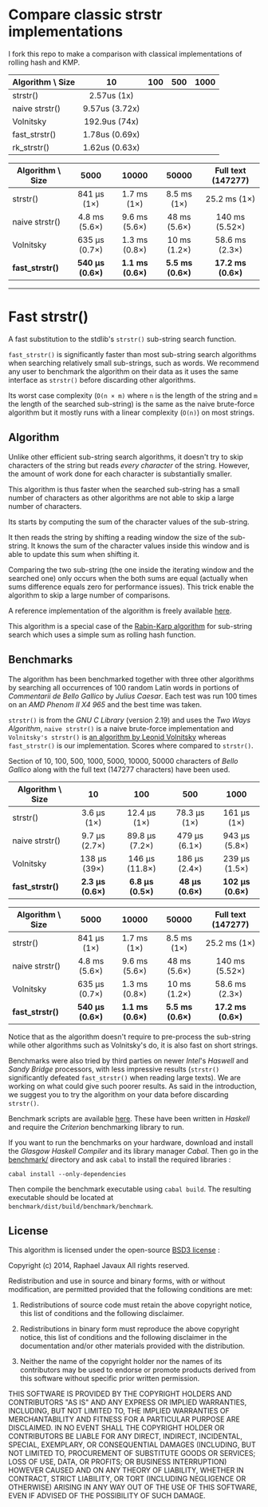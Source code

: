 Compare classic strstr implementations
======================================
I fork this repo to make a comparison with classical implementations of rolling hash and KMP.


| Algorithm \ Size  | 10                | 100               | 500              | 1000              |
| ----------------- |:-----------------:|:-----------------:|:----------------:|:-----------------:|
| strstr()          |    2.57us (1x)    | 
| naive strstr()    |    9.57us (3.72x) | 
| Volnitsky         |    192.9us (74x)  |
| fast_strstr()     |    1.78us (0.69x) |
| rk_strstr()       |    1.62us (0.63x) |    


| Algorithm \ Size  | 5000              | 10000             | 50000              | Full text (147277) |
| ----------------- |:-----------------:|:-----------------:|:------------------:|:------------------:|
| strstr()          | 841 µs (1×)       | 1.7 ms (1×)       | 8.5 ms (1×)        | 25.2 ms (1×)       |
| naive strstr()    | 4.8 ms (5.6×)     | 9.6 ms (5.6×)     | 48 ms (5.6×)       | 140 ms (5.52×)     |
| Volnitsky         | 635 µs (0.7×)     | 1.3 ms (0.8×)     | 10 ms (1.2×)       | 58.6 ms (2.3×)     |
| **fast_strstr()** | **540 µs (0.6×)** | **1.1 ms (0.6×)** | **5.5 ms (0.6×)**  | **17.2 ms (0.6×)** |


-------------------------------------------------------------------------------

Fast strstr()
=============

A fast substitution to the stdlib's `strstr()` sub-string search function.

`fast_strstr()` is significantly faster than most sub-string search algorithms
when searching relatively small sub-strings, such as words. We recommend any
user to benchmark the algorithm on their data as it uses the same interface as
`strstr()` before discarding other algorithms.

Its worst case complexity (`O(n × m)` where `n` is the length of the string and
`m` the length of the searched sub-string) is the same as the naive brute-force
algorithm but it mostly runs with a linear complexity (`O(n)`) on most strings.

Algorithm
---------

Unlike other efficient sub-string search algorithms, it doesn't try to skip
characters of the string but reads *every character* of the string.
However, the amount of work done for each character is substantially smaller.

This algorithm is thus faster when the searched sub-string has a small number of
characters as other algorithms are not able to skip a large number of
characters.

Its starts by computing the sum of the character values of the sub-string.

It then reads the string by shifting a reading window the size of the
sub-string. It knows the sum of the character values inside this window and is
able to update this sum when shifting it.

Comparing the two sub-string (the one inside the iterating window and the
searched one) only occurs when the both sums are equal (actually when sums
difference equals zero for performance issues). This trick enable the algorithm
to skip a large number of comparisons.

A reference implementation of the algorithm is freely available
[here](fast_strstr.c).

This algorithm is a special case of the
[Rabin-Karp algorithm](http://en.wikipedia.org/wiki/Rabin-Karp_algorithm) for
sub-string search which uses a simple sum as rolling hash function.

Benchmarks
----------

The algorithm has been benchmarked together with three other algorithms by
searching all occurrences of 100 random Latin words in portions of *Commentarii
de Bello Gallico* by *Julius Caesar*. Each test was run 100 times on an
*AMD Phenom II X4 965* and the best time was taken.

`strstr()` is from the *GNU C Library* (version 2.19) and uses the *Two Ways
Algorithm*, `naive strstr()` is a naive brute-force implementation and
`Volnitsky's strstr()` is
[an algorithm by Leonid Volnitsky](http://volnitsky.com/project/str_search/)
whereas `fast_strstr()` is our implementation.
Scores where compared to `strstr()`.

Section of 10, 100, 500, 1000, 5000, 10000, 50000 characters of *Bello Gallico*
along with the full text (147277 characters) have been used.

| Algorithm \ Size  | 10                | 100               | 500              | 1000              |
| ----------------- |:-----------------:|:-----------------:|:----------------:|:-----------------:|
| strstr()          | 3.6 µs (1×)       | 12.4 µs (1×)      | 78.3 µs (1×)     | 161 µs (1×)       |
| naive strstr()    | 9.7 µs (2.7×)     | 89.8 µs (7.2×)    | 479 µs (6.1×)    | 943 µs (5.8×)     |
| Volnitsky         | 138 µs (39×)      | 146 µs (11.8×)    | 186 µs (2.4×)    | 239 µs (1.5×)     |
| **fast_strstr()** | **2.3 µs (0.6×)** | **6.8 µs (0.5×)** | **48 µs (0.6×)** | **102 µs (0.6×)** |

| Algorithm \ Size  | 5000              | 10000             | 50000              | Full text (147277) |
| ----------------- |:-----------------:|:-----------------:|:------------------:|:------------------:|
| strstr()          | 841 µs (1×)       | 1.7 ms (1×)       | 8.5 ms (1×)        | 25.2 ms (1×)       |
| naive strstr()    | 4.8 ms (5.6×)     | 9.6 ms (5.6×)     | 48 ms (5.6×)       | 140 ms (5.52×)     |
| Volnitsky         | 635 µs (0.7×)     | 1.3 ms (0.8×)     | 10 ms (1.2×)       | 58.6 ms (2.3×)     |
| **fast_strstr()** | **540 µs (0.6×)** | **1.1 ms (0.6×)** | **5.5 ms (0.6×)**  | **17.2 ms (0.6×)** |

Notice that as the algorithm doesn't require to pre-process the sub-string while
other algorithms such as Volnitsky's do, it is also fast on short strings.

Benchmarks were also tried by third parties on newer *Intel*'s *Haswell* and
*Sandy Bridge* processors, with less impressive results (`strstr()`
significantly defeated `fast_strstr()` when reading large texts).
We are working on what could give such poorer results. As said in the
introduction, we suggest you to try the algorithm on your data before discarding
`strstr()`.

Benchmark scripts are available [here](benchmark). These have been written in
*Haskell* and require the *Criterion* benchmarking library to run.

If you want to run the benchmarks on your hardware, download and install the
*Glasgow Haskell Compiler* and its library manager *Cabal*. Then go in the
[benchmark/](benchmark) directory and ask `cabal` to install the required
libraries :

```
cabal install --only-dependencies
```

Then compile the benchmark executable using `cabal build`. The resulting
executable should be located at `benchmark/dist/build/benchmark/benchmark`.

License
-------

This algorithm is licensed under the open-source
[BSD3 license](http://opensource.org/licenses/BSD-3-Clause) :

Copyright (c) 2014, Raphael Javaux
All rights reserved.

Redistribution and use in source and binary forms, with or without modification,
are permitted provided that the following conditions are met:

1. Redistributions of source code must retain the above copyright notice, this
list of conditions and the following disclaimer.

2. Redistributions in binary form must reproduce the above copyright notice, this
list of conditions and the following disclaimer in the documentation and/or
other materials provided with the distribution.

3. Neither the name of the copyright holder nor the names of its contributors
may be used to endorse or promote products derived from this software without
specific prior written permission.

THIS SOFTWARE IS PROVIDED BY THE COPYRIGHT HOLDERS AND CONTRIBUTORS "AS IS" AND
ANY EXPRESS OR IMPLIED WARRANTIES, INCLUDING, BUT NOT LIMITED TO, THE IMPLIED
WARRANTIES OF MERCHANTABILITY AND FITNESS FOR A PARTICULAR PURPOSE ARE
DISCLAIMED. IN NO EVENT SHALL THE COPYRIGHT HOLDER OR CONTRIBUTORS BE LIABLE
FOR ANY DIRECT, INDIRECT, INCIDENTAL, SPECIAL, EXEMPLARY, OR CONSEQUENTIAL
DAMAGES (INCLUDING, BUT NOT LIMITED TO, PROCUREMENT OF SUBSTITUTE GOODS OR
SERVICES; LOSS OF USE, DATA, OR PROFITS; OR BUSINESS INTERRUPTION) HOWEVER
CAUSED AND ON ANY THEORY OF LIABILITY, WHETHER IN CONTRACT, STRICT LIABILITY,
OR TORT (INCLUDING NEGLIGENCE OR OTHERWISE) ARISING IN ANY WAY OUT OF THE USE
OF THIS SOFTWARE, EVEN IF ADVISED OF THE POSSIBILITY OF SUCH DAMAGE.
